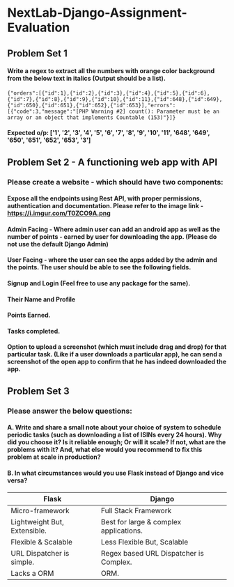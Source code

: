# NextLab-Django-Assignment-Evaluation
## Problem Set 1
#### Write a regex to extract all the numbers with orange color background from the below text in italics (Output should be a list).
 `{"orders":[{"id":1},{"id":2},{"id":3},{"id":4},{"id":5},{"id":6},{"id":7},{"id":8},{"id":9},{"id":10},{"id":11},{"id":648},{"id":649},{"id":650},{"id":651},{"id":652},{"id":653}],"errors":[{"code":3,"message":"[PHP Warning #2] count(): Parameter must be an array or an object that implements Countable (153)"}]}`
#### Expected o/p: ['1', '2', '3', '4', '5', '6', '7', '8', '9', '10', '11', '648', '649', '650', '651', '652', '653', '3']

## Problem Set 2 - A functioning web app with API
### Please create a website - which should have two components:

#### Expose all the endpoints using Rest API, with proper permissions, authentication and documentation. Please refer to the image link - https://i.imgur.com/T0ZCO9A.png
#### Admin Facing - Where admin user can add an android app as well as the number of points - earned by user for downloading the app. (Please do not use the default Django Admin)
#### User Facing - where the user can see the apps added by the admin and the points. The user should be able to see the following fields. 
#### Signup and Login (Feel free to use any package for the same). 
#### Their Name and Profile
#### Points Earned.
#### Tasks completed. 
#### Option to upload a screenshot (which must include drag and drop) for that particular task. (Like if a user downloads a particular app), he can send a screenshot of the open app to confirm that he has indeed downloaded the app. 


## Problem Set 3
### Please answer the below questions:

#### A. Write and share a small note about your choice of system to schedule periodic tasks (such as downloading a list of ISINs every 24 hours). Why did you choose it? Is it reliable enough; Or will it scale? If not, what are the problems with it? And, what else would you recommend to fix this problem at scale in production?


#### B. In what circumstances would you use Flask instead of Django and vice versa? 
| Flask                                      | Django                                     |
| ------------------------------------------ | ------------------------------------------ | 
| Micro-framework                            | Full Stack Framework                       | 
| Lightweight But, Extensible.               | Best for large & complex applications.     | 
| Flexible & Scalable                        | Less Flexible But, Scalable                | 
| URL Dispatcher is simple.                  | Regex based URL Dispatcher is Complex.     | 
| Lacks a ORM                                | ORM.                                       | 